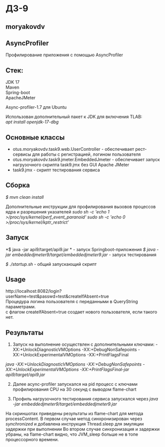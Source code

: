 # ДЗ-9
## moryakovdv

## AsyncProfiler
Профилирование приложения с помощью AsyncProfiler  



## Стек:
JDK 17  
Maven  
Spring-boot    
ApacheJMeter  

Async-profiler-1.7 для Ubuntu

Использован дополнительный пакет к JDK для включения TLAB:  
*apt install openjdk-17-dbg*


## Основные классы
- otus.moryakovdv.task9.web.UserController - обеспечивает рест-сервисы для работы с регистрацией, логином пользователя  
- otus.moryakovdv.task9.jmeter.EmbeddedJmeter - обеспечивает запуск нагрузочного скрипта task9.jmx без GUI Apache JMeter   
- task9.jmx - скрипт тестирования сервиса 

## Сборка
*$ mvn clean install*

Дополнительные инструкции для профилирования вызовов процессов ядра и разрешения указателей
*sudo sh -c 'echo 1 >/proc/sys/kernel/perf_event_paranoid'*
*sudo sh -c 'echo 0 >/proc/sys/kernel/kptr_restrict'*
 

## Запуск
*$ java -jar api9/target/api9.jar * - запуск Springboot-приложения 
*$ java -jar embeddedjmeter9/target/embeddedjmeter9.jar* - запуск тестирования

*$ ./startup.sh* - общий запускающий скрипт  

## Usage

http://localhost:8082/login?userName=test&passwd=test&createIfAbsent=true  
Процедура логина пользователя с переданными в QueryString параметрами.  
с флагом createIfAbsent=true создает нового пользователя, если такого нет.  

## Результаты 

1. Запуск  на выполнение осуществлен с дополнительными ключами: 
-XX:+UnlockDiagnosticVMOptions 
-XX:+DebugNonSafepoints
-XX:+UnlockExperimentalVMOptions 
-XX:+PrintFlagsFinal

*java -XX:+UnlockDiagnosticVMOptions -XX:+DebugNonSafepoints -XX:+UnlockExperimentalVMOptions -XX:+PrintFlagsFinal-jar api9/target/api9.jar*

2. Далее acync-profiler запускался на pid процесс с ключами профилирования CPU на 30 секунд с выводом flame-chart

3. Профиль нагрузочного тестирования сервиса запускался через 
*java -jar embeddedjmeter9/target/embeddedjmeter9.jar*

На скриншотах приведены результаты из flame-chart для метода processContent.
В первом случае метод синхронизирован через *synchronized* и добавлена инструкция Thread.sleep для эмуляции задержки при выполнении
Во втором случае синхронизация и задержки убраны, на flame-chart видно, что JVM_sleep больше не в топе процессорного времени.

























